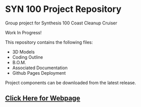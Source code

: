 # SYN 100 Project Repository
Group project for Synthesis 100 
Coast Cleanup Cruiser

Work In Progress!

This repository contains the following files: 
<ul> 
  <li> 3D Models </li>
  <li> Coding Outline </li>
  <li> B.O.M. </li>
  <li> Associated Documentation </li> 
  <li> Github Pages Deployment </li>
</ul>

<p> Project components can be downloaded from the latest release.</p>

<h2> <a href="https://conrado-m-ucsd.github.io/SYN-100-Project/"> Click Here for Webpage </a> </h2>
